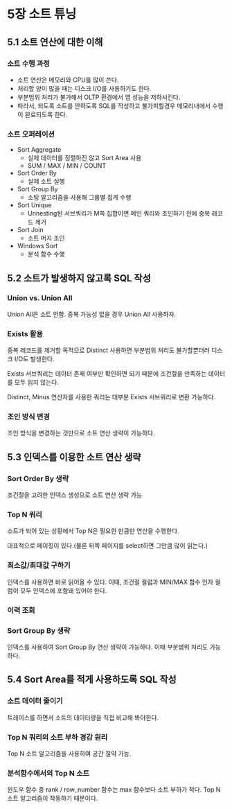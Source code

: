 # 5장 소트 튜닝

## 5.1 소트 연산에 대한 이해

### 소트 수행 과정

- 소트 연산은 메모리와 CPU를 많이 쓴다.
- 처리할 양이 많을 때는 디스크 I/O를 사용하기도 한다.
- 부분범위 처리가 불가해서 OLTP 환경에서 앱 성능을 저하시킨다.
- 따라서, 되도록 소트를 안하도록 SQL를 작성하고 불가피할경우 메모리내에서 수행이 완료되도록 한다.

### 소트 오퍼레이션

- Sort Aggregate
  - 실제 데이터를 정렬하진 않고 Sort Area 사용
  - SUM / MAX / MIN / COUNT
- Sort Order By
  - 실제 소트 실행
- Sort Group By
  - 소팅 알고리즘을 사용해 그룹별 집계 수행
- Sort Unique
  - Unnesting된 서브쿼리가 M쪽 집합이면 메인 쿼리와 조인하기 전에 중복 레코드 제거
- Sort Join
  - 소트 머지 조인
- Windows Sort
  - 분석 함수 수행

## 5.2 소트가 발생하지 않고록 SQL 작성

### Union vs. Union All

Union All은 소트 안함. 중복 가능성 없을 경우 Union All 사용하자.

### Exists 활용

중복 레코드를 제거할 목적으로 Distinct 사용하면 부분범위 처리도 불가할뿐더러 디스크 I/O도 발생한다.

Exists 서브쿼리는 데이터 존재 여부만 확인하면 되기 때문에 조건절을 만족하는 데이터를 모두 읽지 않는다.

Distinct, Minus 연산자를 사용한 쿼리는 대부분 Exists 서브쿼리로 변환 가능하다.

### 조인 방식 변경

조인 방식을 변경하는 것만으로 소트 연산 생략이 가능하다.


## 5.3 인덱스를 이용한 소트 연산 생략

### Sort Order By 생략

조건절을 고려한 인덱스 생성으로 소트 연산 생략 가능

### Top N 쿼리

소트가 되어 있는 상황에서 Top N은 필요한 만큼만 연산을 수행한다.

대표적으로 페이징이 있다.(물론 뒤쪽 페이지를 select하면 그만큼 많이 읽는다.)

### 최소값/최대값 구하기

인덱스를 사용하면 바로 읽어올 수 있다.
이때, 조건절 컬럼과 MIN/MAX 함수 인자 컬럼이 모두 인덱스에 포함돼 있어야 한다.

### 이력 조회


### Sort Group By 생략

인덱스를 사용하여 Sort Group By 연산 생략이 가능하다. 이때 부분범위 처리도 가능하다.


## 5.4 Sort Area를 적게 사용하도록 SQL 작성

### 소트 데이터 줄이기

트레이스를 하면서 소트의 데이터량을 직접 비교해 봐야한다.

### Top N 쿼리의 소트 부하 경감 원리

Top N  소트 알고리즘을 사용하여 공간 절약 가능.

### 분석함수에서의 Top N 소트

윈도우 함수 중 rank / row_number 함수는 max 함수보다 소트 부하가 적다. Top N 소트 알고리즘이 작동하기 때문이다.







